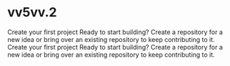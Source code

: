 # vv5vv.2
Create your first project Ready to start building? Create a repository for a new idea or bring over an existing repository to keep contributing to it.
Create your first project Ready to start building? Create a repository for a new idea or bring over an existing repository to keep contributing to it.
